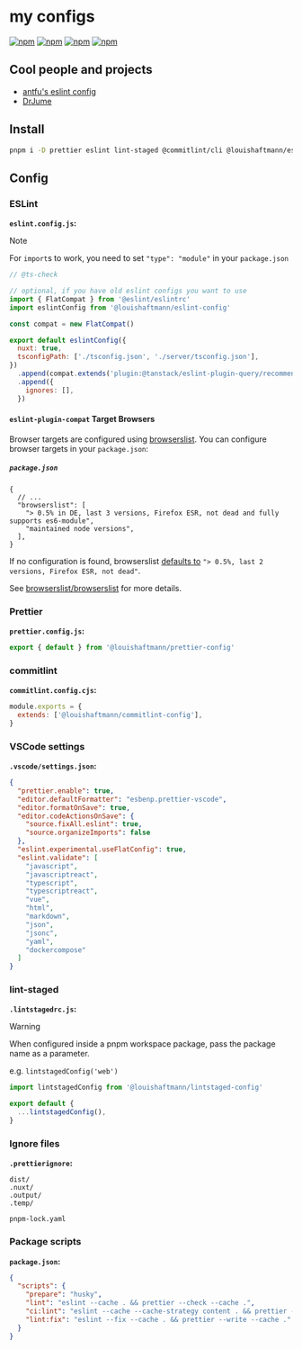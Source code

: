 # my configs

[![npm](https://img.shields.io/npm/v/%40louishaftmann/eslint-config?label=eslint-config)](https://npmjs.com/package/@louishaftmann/eslint-config)
[![npm](https://img.shields.io/npm/v/%40louishaftmann/prettier-config?label=prettier-config)](https://npmjs.com/package/@louishaftmann/prettier-config)
[![npm](https://img.shields.io/npm/v/%40louishaftmann/commitlint-config?label=commitlint-config)](https://npmjs.com/package/@louishaftmann/commitlint-config)
[![npm](https://img.shields.io/npm/v/%40louishaftmann/lintstaged-config?label=lintstaged-config)](https://npmjs.com/package/@louishaftmann/lintstaged-config)

## Cool people and projects

- [antfu's eslint config](https://github.com/antfu/eslint-config)
- [DrJume](https://github.com/DrJume)

## Install

```bash
pnpm i -D prettier eslint lint-staged @commitlint/cli @louishaftmann/eslint-config @louishaftmann/prettier-config @louishaftmann/commitlint-config @louishaftmann/lintstaged-config
```

## Config

### ESLint

**`eslint.config.js`:**

> [!NOTE]
> For `import`s to work, you need to set `"type": "module"` in your `package.json`

```js
// @ts-check

// optional, if you have old eslint configs you want to use
import { FlatCompat } from '@eslint/eslintrc'
import eslintConfig from '@louishaftmann/eslint-config'

const compat = new FlatCompat()

export default eslintConfig({
  nuxt: true,
  tsconfigPath: ['./tsconfig.json', './server/tsconfig.json'],
})
  .append(compat.extends('plugin:@tanstack/eslint-plugin-query/recommended'))
  .append({
    ignores: [],
  })
```

#### `eslint-plugin-compat` Target Browsers

Browser targets are configured using [browserslist](https://github.com/browserslist/browserslist). You can configure browser targets in your `package.json`:

##### `package.json`

```jsonc
{
  // ...
  "browserslist": [
    "> 0.5% in DE, last 3 versions, Firefox ESR, not dead and fully supports es6-module",
    "maintained node versions",
  ],
}
```

If no configuration is found, browserslist [defaults to](https://github.com/browserslist/browserslist#queries) `"> 0.5%, last 2 versions, Firefox ESR, not dead"`.

See [browserslist/browserslist](https://github.com/browserslist/browserslist) for more details.

### Prettier

**`prettier.config.js`:**

```js
export { default } from '@louishaftmann/prettier-config'
```

### commitlint

**`commitlint.config.cjs`:**

<!-- eslint-disable unicorn/prefer-module -->

```js
module.exports = {
  extends: ['@louishaftmann/commitlint-config'],
}
```

### VSCode settings

**`.vscode/settings.json`:**

```json
{
  "prettier.enable": true,
  "editor.defaultFormatter": "esbenp.prettier-vscode",
  "editor.formatOnSave": true,
  "editor.codeActionsOnSave": {
    "source.fixAll.eslint": true,
    "source.organizeImports": false
  },
  "eslint.experimental.useFlatConfig": true,
  "eslint.validate": [
    "javascript",
    "javascriptreact",
    "typescript",
    "typescriptreact",
    "vue",
    "html",
    "markdown",
    "json",
    "jsonc",
    "yaml",
    "dockercompose"
  ]
}
```

### lint-staged

**`.lintstagedrc.js`:**

> [!WARNING]
> When configured inside a pnpm workspace package, pass the package name as a parameter.
>
> e.g. `lintstagedConfig('web')`

```js
import lintstagedConfig from '@louishaftmann/lintstaged-config'

export default {
  ...lintstagedConfig(),
}
```

### Ignore files

**`.prettierignore`:**

```ignore
dist/
.nuxt/
.output/
.temp/

pnpm-lock.yaml
```

### Package scripts

**`package.json`:**

```json
{
  "scripts": {
    "prepare": "husky",
    "lint": "eslint --cache . && prettier --check --cache .",
    "ci:lint": "eslint --cache --cache-strategy content . && prettier --check --cache --cache-strategy content .",
    "lint:fix": "eslint --fix --cache . && prettier --write --cache ."
  }
}
```
